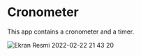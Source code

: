 # Cronometer

This app contains a cronometer and a timer. 

![Ekran Resmi 2022-02-22 21 43 20](https://user-images.githubusercontent.com/75434270/155198430-2b5566cc-49fe-4fb0-a3ea-f38c4416a1cc.png)

